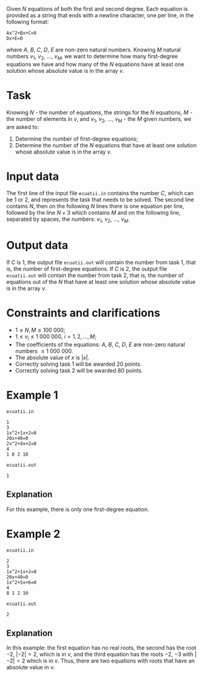 Given $N$ equations of both the first and second degree. Each equation is provided as a string that ends with a newline character, one per line, in the following format:
```
Ax^2+Bx+C=0
Dx+E=0
```
where $A$, $B$, $C$, $D$, $E$ are non-zero natural numbers.
Knowing $M$ natural numbers $v_1$, $v_2$, $\dots$, $v_M$, we want to determine how many first-degree equations we have and how many of the $N$ equations have at least one solution whose absolute value is in the array $v$.

# Task

Knowing $N$ - the number of equations, the strings for the $N$ equations, $M$ - the number of elements in $v$, and $v_1$, $v_2$, $\dots$, $v_M$ - the $M$ given numbers, we are asked to:
1. Determine the number of first-degree equations;
2. Determine the number of the $N$ equations that have at least one solution whose absolute value is in the array $v$.

# Input data

The first line of the input file `ecuatii.in` contains the number $C$, which can be $1$ or $2$, and represents the task that needs to be solved. The second line contains $N$, then on the following $N$ lines there is one equation per line, followed by the line $N+3$ which contains $M$ and on the following line, separated by spaces, the numbers: $v_1$, $v_2$, $\dots$, $v_M$.

# Output data

If $C$ is $1$, the output file `ecuatii.out` will contain the number from task $1$, that is, the number of first-degree equations. If $C$ is $2$, the output file `ecuatii.out` will contain the number from task $2$, that is, the number of equations out of the $N$ that have at least one solution whose absolute value is in the array $v$.

# Constraints and clarifications

* $1 \leq N, M \leq 100 \ 000$;
* $1 \leq v_i \leq 1 \ 000 \ 000$, $i = 1, 2, \dots, M$;
* The coefficients of the equations: $A$, $B$, $C$, $D$, $E$ are non-zero natural numbers $\leq 1 \ 000 \ 000$.
* The absolute value of $x$ is $|x|$.
* Correctly solving task $1$ will be awarded $20$ points.
* Correctly solving task $2$ will be awarded $80$ points.

# Example 1

`ecuatii.in`
```
1
3
1x^2+1x+2=0
20x+40=0
2x^2+4x+2=0
4
1 8 2 10
```

`ecuatii.out`
```
1
```

## Explanation

For this example, there is only one first-degree equation.

# Example 2

`ecuatii.in`
```
2
3
1x^2+1x+2=0
20x+40=0
1x^2+5x+6=0
4
8 1 2 10
```

`ecuatii.out`
```
2
```

## Explanation

In this example: the first equation has no real roots, the second has the root $-2$, $|-2| = 2$, which is in $v$, and the third equation has the roots $-2$, $-3$ with $|-2| = 2$ which is in $v$. Thus, there are two equations with roots that have an absolute value in $v$.